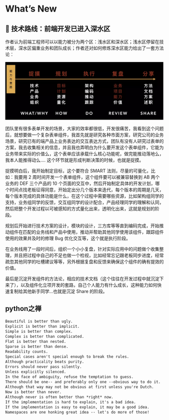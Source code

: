 # What’s New

## 📖 技术路线：前端开发已进入深水区

作者认为前端工程师可以以能力被分为两个区：浅水区和深水区；浅水区停留在技术层，深水区偏重业务和团队成长；作者还对如何修炼深水区能力给出了一套方法论：

![pic1](/image/20190711140924.jpg)

团队里有很多表单开发的场景，大家的效率都很低，开发很痛苦，我看到这个问题后，就想要做一个复杂表单组件，我首先就是研究各种市面方案，研究公司的业务场景，研究已有的端产品上业务表达的交互表达方式，团队有没有人研究过表单的方案，我去收集相关的信息，并且我也弄明白为什么要开发这个表单组件，它能为业务带来实际的价值么，这个表单应该承载什么核心功能呢，做完能推动落地么，我本人能推得动么.... 这个环节就是形成判断决策的时候，也就是捉摸。

捉摸明白后，我开始制定目标，这个要符合 SMART 法则，尽量的可量化，比如：我要用 2 周时间开发一个表单组件，这个组件要可以被兼容替换到 AB 两个业务的 DEF 三个产品的 10 个页面的交互中，然后开始制定具体的开发计划，哪个时间点找老板征得同意，开始定出分几个版本来迭代，每个版本的周期是几天，每个版本完成的具体功能是什么，在这个过程中需要哪些资源，比如架构组同学的支持，业务组同学的反馈，交互组同学的设计配合，产品经理同学的理解和认同，然后把整个开发过程以可被感知的方式量化出来，透明化出来，这就是规划的阶段。

规划后开始进行技术方案的设计，模块的设计，三方库等等直到编码完成，开始推动组件在匹配的业务线和产品中使用，推动并帮助其他同学使用该组件，跟踪组件使用的效果并及时的修理 Bug 优化交互等，这个就是执行阶段。

在业务线用了一段时间后，组织一个小小复盘，针对实际应用中的问题做个收集整理，并且把过程中自己的不足也做一个检视，比如经常忘记跟老板同步进度，经常疏忽其他同学的吐槽建议等等，另外根据复盘和反馈来确保这个组件的确有提效的价值。

最后是沉淀开发组件的方法论，相应的技术文档（这个往往在开发过程中就沉淀下来了），以及组件化立项开发的套路，自己个人能力有什么成长，这种能力如何快速复制给其他新手同学...也就是沉淀 Share 的阶段。

## python之禅

```
Beautiful is better than ugly.
Explicit is better than implicit.
Simple is better than complex.
Complex is better than complicated.
Flat is better than nested.
Sparse is better than dense.
Readability counts.
Special cases aren't special enough to break the rules.
Although practicality beats purity.
Errors should never pass silently.
Unless explicitly silenced.
In the face of ambiguity, refuse the temptation to guess.
There should be one-- and preferably only one --obvious way to do it.
Although that way may not be obvious at first unless you're Dutch.
Now is better than never.
Although never is often better than *right* now.
If the implementation is hard to explain, it's a bad idea.
If the implementation is easy to explain, it may be a good idea.
Namespaces are one honking great idea -- let's do more of those!
```
